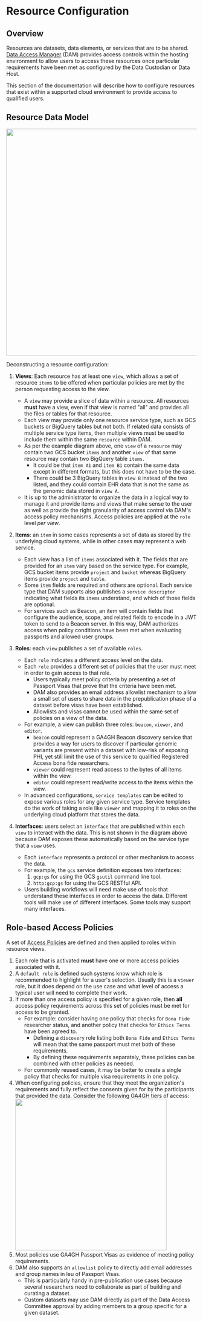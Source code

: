 # Resource Configuration

## Overview

Resources are datasets, data elements, or services that are to be shared.
[Data Access Manager](https://github.com/GoogleCloudPlatform/healthcare-federated-access-services#data-access-manager) (DAM)
provides access controls within the hosting environment to allow users to
access these resources once particular requirements have been met as configured
by the Data Custodian or Data Host.

This section of the documentation will describe how to configure resources that
exist within a supported cloud environment to provide access to qualified users.

## Resource Data Model

<img src="https://github.com/GoogleCloudPlatform/healthcare-federated-access-services/raw/master/assets/diagrams/dam_data_model.svg" width="600px">

Deconstructing a resource configuration:

1. **Views**: Each resource has at least one `view`, which allows a set of
   resource `items` to be offered when particular policies are met by the person
   requesting access to the view.

   *  A `view` may provide a slice of data within a resource. All resources
      **must** have a view, even if that view is named "all" and provides all
      the files or tables for that resource.
   *  Each view may provide only one resource service type, such as GCS buckets
      or BigQuery tables but not both. If related data consists of multiple
      service type items, then multiple views must be used to include them
      within the same `resource` within DAM.
   *  As per the example diagram above, one `view` of a `resource` may contain
      two GCS bucket `items` and another `view` of that same resource may
      contain two BigQuery table `items`.
      *  It could be that `item A1` and `item B1` contain the same data except
         in different formats, but this does not have to be the case.
      *  There could be 3 BigQuery tables in `view B` instead of the two listed,
         and they could contain EHR data that is not the same as the genomic
         data stored in `view A`.
   *  It is up to the administrator to organize the data in a logical way to
      manage it and provide items and views that make sense to the user
      as well as provide the right granularity of access control via DAM's
      access policy mechanisms. Access policies are applied at the `role` level
      *per view*.

1. **Items**: an `item` in some cases represents a set of data as stored by the
   underlying cloud systems, while in other cases may represent a web service.

   *  Each view has a list of `items` associated with it. The fields that are
      provided for an `item` vary based on the service type. For example, GCS
      bucket items provide `project` and `bucket` whereas BigQuery items provide
      `project` and `table`.
   *  Some `item` fields are required and others are optional. Each service type
      that DAM supports also publishes a `service descriptor` indicating what
      fields its `items` understand, and which of those fields are optional.
   *  For services such as Beacon, an item will contain fields that configure
      the audience, scope, and related fields to encode in a JWT token to send
      to a Beacon server. In this way, DAM authorizes access when policy
      conditions have been met when evaluating passports and allowed user
      groups.

1. **Roles**: each `view` publishes a set of available `roles`.

   *  Each `role` indicates a different access level on the data.
   *  Each `role` provides a different set of policies that the user must meet
      in order to gain access to that role.
      *  Users typically meet policy criteria by presenting a set of Passport
         Visas that prove that the criteria have been met.
      *  DAM also provides an email address allowlist mechanism to allow a small
         set of users to share data in the prepublication phase of a dataset
         before visas have been established.
      *  Allowlists and visas cannot be used within the same set of policies on
         a view of the data.
   *  For example, a view can publish three roles: `beacon`, `viewer`, and
      `editor`.
      *  `beacon` could represent a GA4GH Beacon discovery service that provides
         a way for users to discover if particular genomic variants are present
         within a dataset with low-risk of exposing PHI, yet still limit the use
         of this service to qualified Registered Access bona fide researchers.
      *  `viewer` could represent read access to the bytes of all items within
         the view.
      *  `editor` could represent read/write access to the items within the
         view.
   *  In advanced configurations, `service templates` can be edited to expose
      various roles for any given service type. Service templates do the work
      of taking a role like `viewer` and mapping it to roles on the underlying
      cloud platform that stores the data.

1. **Interfaces**: users select an `interface` that are published within each
   `view` to interact with the data. This is not shown in the diagram above
   because DAM exposes these automatically based on the service type that a
   `view` uses.

   *  Each `interface` represents a protocol or other mechanism to access the
      data.
   *  For example, the `gcs` service definition exposes two interfaces:
      1.  `gcp:gs` for using the GCS `gsutil` command line tool.
      1.  `http:gcp:gs` for using the GCS RESTful API.
   *  Users building workflows will need make use of tools that understand these
      interfaces in order to access the data. Different tools will make use of
      different interfaces. Some tools may support many interfaces.

## Role-based Access Policies

A set of [Access Policies](policies.md) are defined and then applied to roles
within resource views.

1. Each role that is activated **must** have one or more access policies
   associated with it.
1. A `default role` is defined such systems know which role is recommended to
   highlight for a user's selection. Usually this is a `viewer` role, but it
   does depend on the use case and what level of access a typical user will
   need to complete their work.
1. If more than one access policy is specified for a given role, then **all**
   access policy requirements across this set of policies must be met for access
   to be granted.
   *  For example: consider having one policy that checks for `Bona Fide`
      researcher status, and another policy that checks for `Ethics Terms` have
      been agreed to.
      *  Defining a `discovery` role listing both `Bona Fide` and `Ethics Terms`
         will mean that the same passport must met both of these requirements.
      *  By defining these requirements separately, these policies can be
         combined with other policies as needed.
   *  For commonly reused cases, it may be better to create a single policy that
      checks for multiple visa requirements in one policy.
1. When configuring policies, ensure that they meet the organization's
   requirements and fully reflect the consents given for by the participants
   that provided the data. Consider the following GA4GH tiers of access:
   <img src="https://github.com/GoogleCloudPlatform/healthcare-federated-access-services/raw/master/assets/diagrams/tiers_of_access.png" width="400px">
1. Most policies use GA4GH Passport Visas as evidence of meeting policy
   requirements.
1. DAM also supports an `allowlist` policy to directly add email addresses and
   group names in leu of Passport Visas.
   *  This is particularly handy in pre-publication use cases because several
      researchers need to collaborate as part of building and curating a
      dataset.
   *  Custom datasets may use DAM directly as part of the Data Access Committee
      approval by adding members to a group specific for a given dataset.
